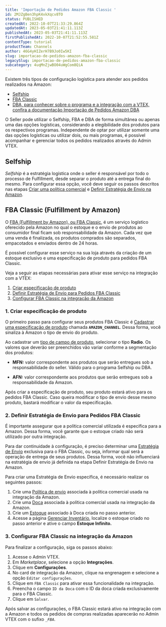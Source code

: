 ```yaml
---
title: 'Importação de Pedidos Amazon FBA Classic '
id: 2MJZgBen3hpK4xkXqcv8TO
status: PUBLISHED
createdAt: 2022-10-07T21:33:29.864Z
updatedAt: 2023-05-03T21:41:11.113Z
publishedAt: 2023-05-03T21:41:11.113Z
firstPublishedAt: 2022-10-07T21:52:55.581Z
contentType: tutorial
productTeam: Channels
author: 46G4yHIZerH7B9Jo0Iw5KI
slug: importacao-de-pedidos-amazon-fba-classic
legacySlug: importacao-de-pedidos-amazon-fba-classic
subcategory: 4uqMnZjwBO04uWgCom8QiA
---
```


Existem três tipos de configuração logística para atender aos pedidos realizados na Amazon:

  - [Selfship](#Selfship)
  - [FBA Classic](#FBA-Classic-Fulfillment-by-Amazon)
  - [DBA, para conhecer sobre o programa e a integração com a VTEX, confira a documentação Importação de Pedidos Amazon DBA](https://help.vtex.com/pt/tutorial/importacao-de-pedidos-amazon-dba--1um6EfKlALGsHzERbH7jig)  

O Seller pode utilizar o Selfship, FBA e DBA de forma simultânea ou apenas uma das opções logísticas, considerando a elegibilidade dos produtos para os respectivos programas. Independente de optar por utilizar somente uma das opções logísticas ou utilizar dois, ou mais programas, é possível acompanhar e gerenciar todos os pedidos realizados através do Admin VTEX.

## Selfship

_Selfship_ é a estratégia logística onde o seller é responsável por todo o processo de Fulfillment, desde separar o produto até a entrega final do mesmo. Para configurar essa opção, você deve seguir os passos descritos nas etapas [Criar uma política comercial](https://help.vtex.com/pt/tutorial/o-que-e-uma-politica-comercial--563tbcL0TYKEKeOY4IAgAE) e [Definir Estratégia de Envio na Amazon](https://help.vtex.com/pt/tracks/configurar-integracao-com-a-amazon--6sgd4Pagy3wNsWKBvmIFrP/37hdzaRUhJqRfXH1bIRXAa#definicao-da-estrategia-de-envio). 

## FBA Classic (Fulfillment by Amazon)

O [FBA (Fulfillment by Amazon), ou FBA Classic](https://venda.amazon.com.br/cresca/fba), é um serviço logístico oferecido pela Amazon no qual o estoque e o envio de produtos ao consumidor final ficam sob responsabilidade da Amazon. Cada vez que uma venda é finalizada, os produtos comprados são separados, empacotados e enviados dentro de 24 horas.

É possível configurar esse serviço na sua loja através da criação de um estoque exclusivo e uma especificação de produto para pedidos FBA Classic. 

Veja a seguir as etapas necessárias para ativar esse serviço na integração com a VTEX:

1. [Criar especificação de produto](#criar-especificacao-de-produto)
2. [Definir Estratégia de Envio para Pedidos FBA Classic](#definir-estrategia-de-envio-para-pedidos-fba-classic)
3. [Configurar FBA Classic na integração da Amazon](#configurar-fba-classic-na-integracao-da-amazon)

### 1. Criar especificação de produto

O primeiro passo para configurar seus produtos FBA Classic é [Cadastrar uma especificação de produto](https://help.vtex.com/pt/tutorial/cadastrar-especificacoes-ou-campos-de-produto--tutorials_106) chamada **`AMAZON_CHANNEL`**. Dessa forma, você sinaliza à Amazon o tipo de envio do produto.

Ao cadastrar um [tipo de campo de produto](https://help.vtex.com/pt/tutorial/cadastrar-especificacoes-ou-campos-de-produto--tutorials_106#tipos-de-campo-de-produto), selecionar o tipo __Radio__. Os valores que deverão ser preenchidos vão variar conforme a segmentação dos produtos:

- **MFN:** valor correspondente aos produtos que serão entregues sob a responsabilidade do seller. Válido para o programa Selfship ou DBA.

- **AFN:** valor correspondente aos produtos que serão entregues sob a responsabilidade da Amazon.

Após criar a especificação de produto, seu produto estará ativo para os pedidos FBA Classic. Caso queira modificar o tipo de envio desse mesmo produto, bastará modificar o valor da especificação.

### 2. Definir Estratégia de Envio para Pedidos FBA Classic

<div class = "alert alert-info">
É importante assegurar que a política comercial utilizada é específica para a Amazon. Dessa forma, você garante que o estoque criado não será utilizado por outra integração.
</div>

Para dar continuidade à configuração, é preciso determinar uma [Estratégia de Envio](https://help.vtex.com/pt/tutorial/estrategia-de-envio--58vLBDbjYVQzJ6rRc5QNz3) exclusiva para o FBA Classic, ou seja, informar qual será a operação de entrega de seus produtos. Dessa forma, você não influenciará na estratégia de envio já definida na etapa Definir Estratégia de Envio na Amazon.

Para criar uma Estratégia de Envio específica, é necessário realizar os seguintes passos:

1. Crie uma [Política de envio](https://help.vtex.com/pt/tutorial/politica-de-envio--tutorials_140#cadastrar-uma-politica-de-envio) associada à política comercial usada na integração da Amazon.
2. Crie uma [Doca](https://help.vtex.com/pt/tutorial/como-cadastrar-doca--7K3FultD8I2cuuA6iyGEiW) associada à política comercial usada na integração da Amazon.
3. Crie um [Estoque](https://help.vtex.com/pt/tutorial/gerenciar-estoque--tutorials_137) associado à Doca criada no passo anterior.
4. Acesse a página [Gerenciar Inventário](https://help.vtex.com/pt/tutorial/managing-stock-items--tutorials_139), localize o estoque criado no passo anterior e ative o campo **Estoque Infinito.**

### 3. Configurar FBA Classic na integração da Amazon

Para finalizar a configuração, siga os passos abaixo:

  1. Acesse o Admin VTEX.
  2. Em *Marketplace*, selecione a opção **Integrações**.
  3. Clique em **Configurações**.
  4. No card de integração da Amazon, clique na engrenagem <i class="fas fa-cog"></i> e selecione a opção `Editar configurações`.
  5. Clique em `FBA Classic` <i class="fas fa-toggle-on"></i> para ativar essa funcionalidade na integração.
  6. Preencha o campo `ID da Doca` com o ID da doca criada exclusivamente para o FBA Classic.
  7. Clique em `Salvar`.

Após salvar as configurações, o FBA Classic estará ativo na integração com a Amazon e todos os pedidos de compras realizadas aparecerão no Admin VTEX com o sufixo *`_FBA`*.
